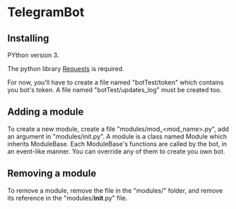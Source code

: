 # TelegramBot


## Installing

PYthon version 3.

The python library [Requests](http://docs.python-requests.org/en/latest/user/install/#install) is required.  

For now, you'll have to create a file named "botTest/token" which contains you bot's token.
A file named "botTest/updates_log" must be created too.

## Adding a module

To create a new module, create a file "modules/mod_<mod_name>.py", add an argument in "modules/init.py". 
A module is a class named Module<ModuleName> which inherits ModuleBase. Each ModuleBase's functions are called by the bot, in an event-like manner. You can override any of them to create you own bot.

## Removing a module

To remove a module, remove the file in the "modules/" folder, and remove its reference in the "modules/__init__.py" file.
